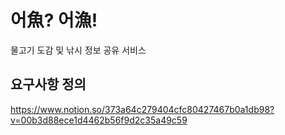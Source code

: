 # 어魚? 어漁!

물고기 도감 및 낚시 정보 공유 서비스

## 요구사항 정의

https://www.notion.so/373a64c279404cfc80427467b0a1db98?v=00b3d88ece1d4462b56f9d2c35a49c59
